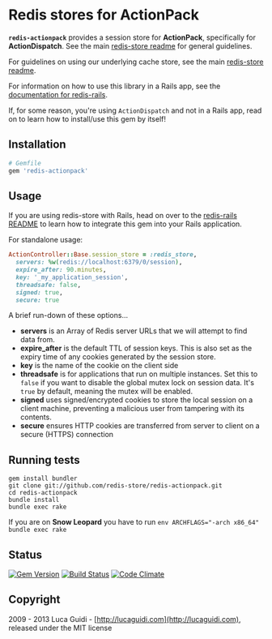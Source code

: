 # Redis stores for ActionPack

__`redis-actionpack`__ provides a session store for __ActionPack__, specifically for __ActionDispatch__. See the main [redis-store readme](https://github.com/redis-store/redis-store) for general guidelines.

For guidelines on using our underlying cache store, see the main [redis-store readme](https://github.com/redis-store/redis-store).

For information on how to use this library in a Rails app, see the [documentation for redis-rails](https://github.com/redis-store/redis-rails).

If, for some reason, you're using `ActionDispatch` and not in a Rails app, read on to learn how to install/use this gem by itself!

## Installation

```ruby
# Gemfile
gem 'redis-actionpack'
```

## Usage

If you are using redis-store with Rails, head on over to the
[redis-rails README](https://github.com/redis-store/redis-rails#session-storage) to
learn how to integrate this gem into your Rails application.

For standalone usage:

```ruby
ActionController::Base.session_store = :redis_store,
  servers: %w(redis://localhost:6379/0/session),
  expire_after: 90.minutes,
  key: '_my_application_session',
  threadsafe: false,
  signed: true,
  secure: true
```

A brief run-down of these options...

- **servers** is an Array of Redis server URLs that we will attempt to find
  data from.
- **expire_after** is the default TTL of session keys. This is also set
  as the expiry time of any cookies generated by the session store.
- **key** is the name of the cookie on the client side
- **threadsafe** is for applications that run on multiple instances. Set
  this to `false` if you want to disable the global mutex lock on
  session data. It's `true` by default, meaning the mutex will be
  enabled.
- **signed** uses signed/encrypted cookies to store the local session on
  a client machine, preventing a malicious user from tampering with its
  contents.
- **secure** ensures HTTP cookies are transferred from server to client
  on a secure (HTTPS) connection

## Running tests

```shell
gem install bundler
git clone git://github.com/redis-store/redis-actionpack.git
cd redis-actionpack
bundle install
bundle exec rake
```

If you are on **Snow Leopard** you have to run `env ARCHFLAGS="-arch x86_64" bundle exec rake`

## Status

[![Gem Version](https://badge.fury.io/rb/redis-actionpack.svg)](http://badge.fury.io/rb/redis-actionpack)
[![Build Status](https://secure.travis-ci.org/redis-store/redis-actionpack.svg?branch=master)](http://travis-ci.org/redis-store/redis-actionpack?branch=master)
[![Code Climate](https://codeclimate.com/github/redis-store/redis-actionpack.svg)](https://codeclimate.com/github/redis-store/redis-actionpack)

## Copyright

2009 - 2013 Luca Guidi - [http://lucaguidi.com](http://lucaguidi.com), released under the MIT license
